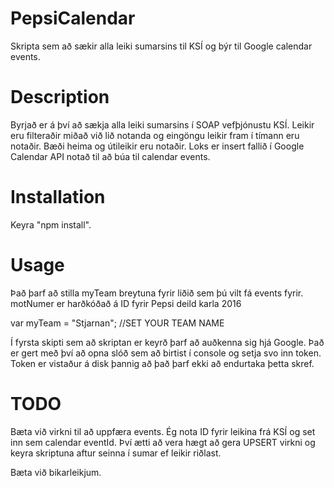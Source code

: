PepsiCalendar
===========

Skripta sem að sækir alla leiki sumarsins til KSÍ og býr til Google calendar events.


Description
===========

Byrjað er á því að sækja alla leiki sumarsins í SOAP vefþjónustu KSÍ.
Leikir eru filteraðir miðað við lið notanda og eingöngu leikir fram í tímann eru notaðir. Bæði heima og útileikir eru notaðir.
Loks er insert fallið í Google Calendar API notað til að búa til calendar events.

Installation
============

Keyra "npm install".

Usage
=====

Það þarf að stilla myTeam breytuna fyrir liðið sem þú vilt fá events fyrir.
motNumer er harðkóðað á ID fyrir Pepsi deild karla 2016

var myTeam = "Stjarnan"; //SET YOUR TEAM NAME

Í fyrsta skipti sem að skriptan er keyrð þarf að auðkenna sig hjá Google. Það er gert með því að opna slóð sem að birtist í console og setja svo inn token.
Token er vistaður á disk þannig að það þarf ekki að endurtaka þetta skref.

TODO
=====
Bæta við virkni til að uppfæra events. 
Ég nota ID fyrir leikina frá KSÍ og set inn sem calendar eventId. 
Því ætti að vera hægt að gera UPSERT virkni og keyra skriptuna aftur seinna í sumar ef leikir riðlast.

Bæta við bikarleikjum.